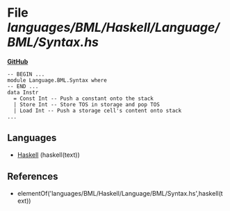 # File _languages/BML/Haskell/Language/BML/Syntax.hs_
**[GitHub](https://github.com/softlang/yas/blob/master/languages/BML/Haskell/Language/BML/Syntax.hs)**
```
-- BEGIN ...
module Language.BML.Syntax where
-- END ...
data Instr
  = Const Int -- Push a constant onto the stack
  | Store Int -- Store TOS in storage and pop TOS
  | Load Int -- Push a storage cell's content onto stack
...
```

## Languages
* [Haskell](../languages/Haskell.md) (haskell(text))

## References
* elementOf('languages/BML/Haskell/Language/BML/Syntax.hs',haskell(text))
